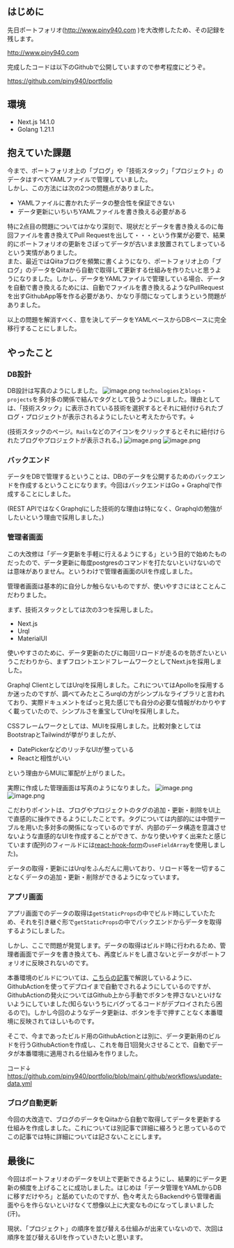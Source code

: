 ## はじめに

先日ポートフォリオ(http://www.piny940.com )を大改修したため、その記録を残します。

http://www.piny940.com

完成したコードは以下のGithubで公開していますので参考程度にどうぞ。

https://github.com/piny940/portfolio

## 環境
- Next.js 14.1.0
- Golang 1.21.1

## 抱えていた課題
今まで、ポートフォリオ上の「ブログ」や「技術スタック」「プロジェクト」のデータはすべてYAMLファイルで管理していました。  
しかし、この方法には次の2つの問題点がありました。
- YAMLファイルに書かれたデータの整合性を保証できない
- データ更新にいちいちYAMLファイルを書き換える必要がある

特に2点目の問題についてはかなり深刻で、現状だとデータを書き換えるのに毎回ファイルを書き換えてPull Requestを出して・・・という作業が必要で、結果的にポートフォリオの更新をさぼってデータが古いまま放置されてしまっているという実情がありました。  
また、最近ではQiitaブログを頻繁に書くようになり、ポートフォリオ上の「ブログ」のデータをQiitaから自動で取得して更新する仕組みを作りたいと思うようになりました。しかし、データをYAMLファイルで管理している場合、データを自動で書き換えるためには、自動でファイルを書き換えるようなPullRequestを出すGithubApp等を作る必要があり、かなり手間になってしまうという問題がありました。

以上の問題を解消すべく、意を決してデータをYAMLベースからDBベースに完全移行することにしました。

## やったこと

### DB設計
DB設計は写真のようにしました。
![image.png](https://qiita-image-store.s3.ap-northeast-1.amazonaws.com/0/3330232/74175e71-35b5-1893-4275-c310c382dd78.png)
`technologies`と`blogs`・`projects`を多対多の関係で結んでタグとして扱うようにしました。理由としては、「技術スタック」に表示されている技術を選択するとそれに紐付けられたブログ・プロジェクトが表示されるようにしたいと考えたからです。↓

(技術スタックのページ。`Rails`などのアイコンをクリックするとそれに紐付けられたブログやプロジェクトが表示される。)
![image.png](https://qiita-image-store.s3.ap-northeast-1.amazonaws.com/0/3330232/6d7f303d-9f6c-3f4d-2f1d-7267fc2e1ac3.png)
![image.png](https://qiita-image-store.s3.ap-northeast-1.amazonaws.com/0/3330232/ea239a6a-91c9-6625-560e-9c0b85e3c986.png)

### バックエンド
データをDBで管理するということは、DBのデータを公開するためのバックエンドを作成するということになります。今回はバックエンドはGo + Graphqlで作成することにしました。

(REST APIではなくGraphqlにした技術的な理由は特になく、Graphqlの勉強がしたいという理由で採用しました。)

### 管理者画面
この大改修は「データ更新を手軽に行えるようにする」という目的で始めたものだったので、データ更新に毎度postgresのコマンドを打たないといけないのでは意味がありません。というわけで管理者画面のUIを作成しました。

管理者画面は基本的に自分しか触らないものですが、使いやすさにはとことんこだわりました。

まず、技術スタックとしては次の3つを採用しました。
- Next.js
- Urql
- MaterialUI

使いやすさのために、データ更新のたびに毎回リロードが走るのを防ぎたいというこだわりから、まずフロントエンドフレームワークとしてNext.jsを採用しました。

Graphql ClientとしてはUrqlを採用しました。これについてはApolloを採用するか迷ったのですが、調べてみたところurqlの方がシンプルなライブラリと言われており、実際ドキュメントをぱっと見た感じでも自分の必要な情報がわかりやすく載っていたので、シンプルさを重宝してUrqlを採用しました。

CSSフレームワークとしては、MUIを採用しました。比較対象としてはBootstrapとTailwindが挙がりましたが、
- DatePickerなどのリッチなUIが整っている
- Reactと相性がいい

という理由からMUIに軍配が上がりました。

実際に作成した管理画面は写真のようになりました。
![image.png](https://qiita-image-store.s3.ap-northeast-1.amazonaws.com/0/3330232/306096b4-1762-865c-24d1-e2b5012a7aa4.png)
![image.png](https://qiita-image-store.s3.ap-northeast-1.amazonaws.com/0/3330232/38a810e3-e7de-57cc-0c6e-644b81ff4219.png)

こだわりポイントは、ブログやプロジェクトのタグの追加・更新・削除をUI上で直感的に操作できるようにしたことです。タグについては内部的には中間テーブルを用いた多対多の関係になっているのですが、内部のデータ構造を意識させないような直感的なUIを作成することができて、かなり使いやすく出来たと感じています(配列のフィールドには[react-hook-form](https://react-hook-form.com)の`useFieldArray`を使用しました)。

データの取得・更新にはUrqlをふんだんに用いており、リロード等を一切することなくデータの追加・更新・削除ができるようになっています。

### アプリ画面
アプリ画面でのデータの取得は`getStaticProps`の中でビルド時にしていたため、それを引き継ぐ形で`getStaticProps`の中でバックエンドからデータを取得するようにしました。

しかし、ここで問題が発覚します。データの取得はビルド時に行われるため、管理者画面でデータを書き換えても、再度ビルドをし直さないとデータがポートフォリオに反映されないのです。

本番環境のビルドについては、[こちらの記事](https://qiita.com/piny940/items/4f4158b889db19418588)で解説しているように、GithubActionを使ってデプロイまで自動でされるようにしているのですが、GithubActionの発火についてはGithub上から手動でボタンを押さないといけないようにしていました(知らないうちにバグってるコードがデプロイされたら困るので)。しかし今回のようなデータ更新は、ボタンを手で押すことなく本番環境に反映されてほしいものです。

そこで、今まであったビルド用のGithubActionとは別に、データ更新用のビルドを行うGithubActionを作成し、これを毎日1回発火させることで、自動でデータが本番環境に適用される仕組みを作りました。

コード↓
https://github.com/piny940/portfolio/blob/main/.github/workflows/update-data.yml

### ブログ自動更新
今回の大改造で、ブログのデータをQiitaから自動で取得してデータを更新する仕組みを作成しました。これについては別記事で詳細に綴ろうと思っているのでこの記事では特に詳細については記さないことにします。

## 最後に
今回はポートフォリオのデータをUI上で更新できるようにし、結果的にデータ更新の頻度を上げることに成功しました。はじめは「データ管理をYAMLからDBに移すだけやろ」と舐めていたのですが、色々考えたらBackendやら管理者画面やらを作らないといけなくて想像以上に大変なものになってしまいました(汗)。

現状、「プロジェクト」の順序を並び替える仕組みが出来ていないので、次回は順序を並び替えるUIを作っていきたいと思います。
